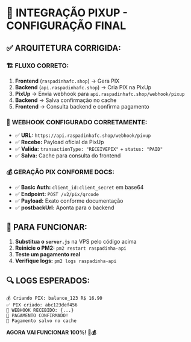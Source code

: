 # 🎯 INTEGRAÇÃO PIXUP - CONFIGURAÇÃO FINAL

## ✅ **ARQUITETURA CORRIGIDA:**

### 🏗️ **FLUXO CORRETO:**
1. **Frontend** (`raspadinhafc.shop`) → Gera PIX
2. **Backend** (`api.raspadinhafc.shop`) → Cria PIX na PixUp
3. **PixUp** → Envia webhook para `api.raspadinhafc.shop/webhook/pixup`
4. **Backend** → Salva confirmação no cache
5. **Frontend** → Consulta backend e confirma pagamento

### 📨 **WEBHOOK CONFIGURADO CORRETAMENTE:**
- ✅ **URL:** `https://api.raspadinhafc.shop/webhook/pixup`
- ✅ **Recebe:** Payload oficial da PixUp
- ✅ **Valida:** `transactionType: "RECEIVEPIX"` + `status: "PAID"`
- ✅ **Salva:** Cache para consulta do frontend

### 💰 **GERAÇÃO PIX CONFORME DOCS:**
- ✅ **Basic Auth:** `client_id:client_secret` em base64
- ✅ **Endpoint:** `POST /v2/pix/qrcode`
- ✅ **Payload:** Exato conforme documentação
- ✅ **postbackUrl:** Aponta para o backend

## 🚀 **PARA FUNCIONAR:**

1. **Substitua o `server.js`** na VPS pelo código acima
2. **Reinicie o PM2:** `pm2 restart raspadinha-api`
3. **Teste um pagamento real**
4. **Verifique logs:** `pm2 logs raspadinha-api`

## 🔍 **LOGS ESPERADOS:**
```
💰 Criando PIX: balance_123 R$ 16.90
✅ PIX criado: abc123def456
📨 WEBHOOK RECEBIDO: {...}
🎉 PAGAMENTO CONFIRMADO!
💾 Pagamento salvo no cache
```

**AGORA VAI FUNCIONAR 100%! 🎉💰**